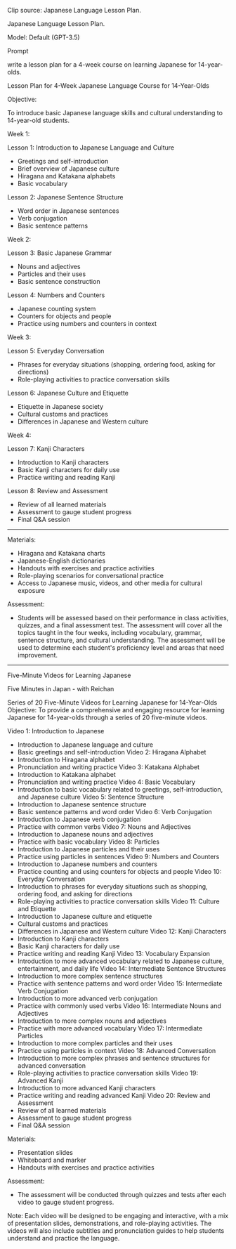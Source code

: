 Clip source: Japanese Language Lesson Plan.


Japanese Language Lesson Plan.

Model: Default (GPT-3.5)


Prompt

write a lesson plan for a 4-week course on learning Japanese for 14-year-olds.


Lesson Plan for 4-Week Japanese Language Course for 14-Year-Olds



Objective: 

To introduce basic Japanese language skills and cultural understanding to 14-year-old students.


Week 1:


Lesson 1: Introduction to Japanese Language and Culture

- Greetings and self-introduction
- Brief overview of Japanese culture
- Hiragana and Katakana alphabets
- Basic vocabulary

Lesson 2: Japanese Sentence Structure

- Word order in Japanese sentences
- Verb conjugation
- Basic sentence patterns

Week 2:


Lesson 3: Basic Japanese Grammar

- Nouns and adjectives
- Particles and their uses
- Basic sentence construction

Lesson 4: Numbers and Counters

- Japanese counting system
- Counters for objects and people
- Practice using numbers and counters in context

Week 3:


Lesson 5: Everyday Conversation

- Phrases for everyday situations (shopping, ordering food, asking for directions)
- Role-playing activities to practice conversation skills

Lesson 6: Japanese Culture and Etiquette

- Etiquette in Japanese society
- Cultural customs and practices
- Differences in Japanese and Western culture

Week 4:


Lesson 7: Kanji Characters

- Introduction to Kanji characters
- Basic Kanji characters for daily use
- Practice writing and reading Kanji

Lesson 8: Review and Assessment

- Review of all learned materials
- Assessment to gauge student progress
- Final Q&A session

---

Materials:


- Hiragana and Katakana charts
- Japanese-English dictionaries
- Handouts with exercises and practice activities
- Role-playing scenarios for conversational practice
- Access to Japanese music, videos, and other media for cultural exposure

Assessment:


- Students will be assessed based on their performance in class activities, quizzes, and a final assessment test. The assessment will cover all the topics taught in the four weeks, including vocabulary, grammar, sentence structure, and cultural understanding. The assessment will be used to determine each student's proficiency level and areas that need improvement.
---
Five-Minute Videos for Learning Japanese


Five Minutes in Japan - with Reichan


Series of 20 Five-Minute Videos for Learning Japanese for 14-Year-Olds
Objective: To provide a comprehensive and engaging resource for learning Japanese for 14-year-olds through a series of 20 five-minute videos.

Video 1: Introduction to Japanese
- Introduction to Japanese language and culture
- Basic greetings and self-introduction
Video 2: Hiragana Alphabet
- Introduction to Hiragana alphabet
- Pronunciation and writing practice
Video 3: Katakana Alphabet
- Introduction to Katakana alphabet
- Pronunciation and writing practice
Video 4: Basic Vocabulary
- Introduction to basic vocabulary related to greetings, self-introduction, and Japanese culture
Video 5: Sentence Structure
- Introduction to Japanese sentence structure
- Basic sentence patterns and word order
Video 6: Verb Conjugation
- Introduction to Japanese verb conjugation
- Practice with common verbs
Video 7: Nouns and Adjectives
- Introduction to Japanese nouns and adjectives
- Practice with basic vocabulary
Video 8: Particles
- Introduction to Japanese particles and their uses
- Practice using particles in sentences
Video 9: Numbers and Counters
- Introduction to Japanese numbers and counters
- Practice counting and using counters for objects and people
Video 10: Everyday Conversation
- Introduction to phrases for everyday situations such as shopping, ordering food, and asking for directions
- Role-playing activities to practice conversation skills
Video 11: Culture and Etiquette
- Introduction to Japanese culture and etiquette
- Cultural customs and practices
- Differences in Japanese and Western culture
Video 12: Kanji Characters
- Introduction to Kanji characters
- Basic Kanji characters for daily use
- Practice writing and reading Kanji
Video 13: Vocabulary Expansion
- Introduction to more advanced vocabulary related to Japanese culture, entertainment, and daily life
Video 14: Intermediate Sentence Structures
- Introduction to more complex sentence structures
- Practice with sentence patterns and word order
Video 15: Intermediate Verb Conjugation
- Introduction to more advanced verb conjugation
- Practice with commonly used verbs
Video 16: Intermediate Nouns and Adjectives
- Introduction to more complex nouns and adjectives
- Practice with more advanced vocabulary
Video 17: Intermediate Particles
- Introduction to more complex particles and their uses
- Practice using particles in context
Video 18: Advanced Conversation
- Introduction to more complex phrases and sentence structures for advanced conversation
- Role-playing activities to practice conversation skills
Video 19: Advanced Kanji
- Introduction to more advanced Kanji characters
- Practice writing and reading advanced Kanji
Video 20: Review and Assessment
- Review of all learned materials
- Assessment to gauge student progress
- Final Q&A session

Materials:
- Presentation slides
- Whiteboard and marker
- Handouts with exercises and practice activities

Assessment:
- The assessment will be conducted through quizzes and tests after each video to gauge student progress.

Note: Each video will be designed to be engaging and interactive, with a mix of presentation slides, demonstrations, and role-playing activities. The videos will also include subtitles and pronunciation guides to help students understand and practice the language.
